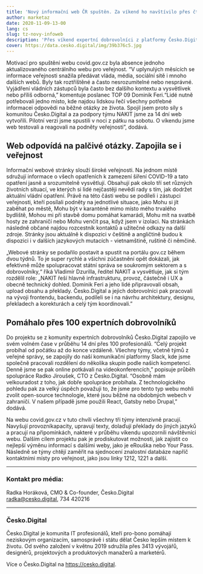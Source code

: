 ```yaml
---
title: 'Nový informační web ČR spuštěn. Za víkend ho navštívilo přes čtvrt milionu lidí'
author: marketaz
date: 2020-11-09-13-00
lang: cs
slug: tz-novy-infoweb
description: 'Přes víkend expertní dobrovolníci z platformy Česko.Digital ve spolupráci s vývojáři z agentury NAKIT a poslancem Dominikem Ferim a jeho týmem testovali nový informační portál covid.gov.cz. Ten široké veřejnosti přehledně a srozumitelně zpřístupňuje nařízení vlády vydávaná ohledně epidemie COVID-19 a odpovídá na celou řadu otázek z běžného života. Web vznikl v rekordním čase dvou týdnů a pilotní verze byla spuštěna v noci z pátku na sobotu. Během víkendu ho navštívilo 263 tisíc občanů.'
cover: https://data.cesko.digital/img/39b376c5.jpg
---
```


Motivací pro spuštění webu covid.gov.cz byla absence jednoho aktualizovaného centrálního webu pro veřejnost. “V uplynulých měsících se informace veřejnosti snažila předávat vláda, média, sociální sítě i mnoho dalších webů. Byly tak roztříštěné a často nesrozumitelné nebo nesprávné. Vyjádření vládních zástupců byla často bez dalšího kontextu a vysvětlivek nebo příliš odborná,” komentuje poslanec TOP 09 Dominik Feri.“Lidé nutně potřebovali jedno místo, kde najdou lidskou řečí všechny potřebné informacei odpovědi na běžné otázky ze života. Spojil jsem proto síly s komunitou Česko.Digital a za podpory týmu NAKIT jsme za 14 dní web vytvořili. Pilotní verzi jsme spustili v noci z pátku na sobotu. O víkendu jsme web testovali a reagovali na podněty veřejnosti”, dodává.

## Web odpovídá na palčivé otázky. Zapojila se i veřejnost

Informační webové stránky slouží široké veřejnosti. Na jednom místě sdružují informace o všech opatřeních k zamezení šíření COVID-19 a tato opatření jasně a srozumitelně vysvětlují. Obsahují pak okolo tří set různých životních situací, ve kterých si lidé nejčastěji nevědí rady s tím, jak dodržet aktuální vládní opatření. Právě na této části webu se podíleli i zástupci veřejnosti, kteří posílali podněty na jednotlivé situace, jako Mohu si jít zaběhat po městě, Mohu být v karanténě mimo místo mého trvalého bydliště, Mohou mi při stavbě domu pomáhat kamarádi, Mohu mít na svatbě hosty ze zahraničí nebo Mohu venčit psa, když jsem v izolaci. Na stránkách následně občané najdou rozcestník kontaktů a užitečné odkazy na další zdroje. Stránky jsou aktuálně k dispozici v češtině a angličtině budou k dispozici i v dalších jazykových mutacích - vietnamštině, ruštině či němčině.

„Webové stránky se podařilo postavit a spustit na portálu gov.cz během dvou týdnů. To je super rychlé a všichni zúčastnění opět dokázali, jak efektivně může spolupracovat státní správa se soukromým sektorem a s dobrovolníky,“ říká Vladimír Dzurilla, ředitel NAKIT a vysvětluje, jak si tým rozdělil role: „NAKIT řeší hlavně infrastrukturu, provoz, 
částečně i UX a obecně technický dohled. Dominik Feri a jeho lidé připravovali obsah, upload obsahu a překlady. Česko.Digital a jejich dobrovolníci pak pracovali na vývoji frontendu, backendu, podíleli se i na návrhu architektury, designu, překladech a korekturách a celý tým koordinovali.”

## Pomáhalo přes 100 expertních dobrovolníků

Do projektu se z komunity expertních dobrovolníků Česko.Digital zapojilo ve svém volném čase v průběhu 14 dní přes 100 profesionálů. “Celý projekt probíhal od počátku až do konce vzdáleně. Všechny týmy, včetně týmů z veřejné správy, se zapojily do naší komunikační platformy Slack, kde jsme společně pracovali rozdělení do několika skupin podle našich kompetencí. Denně jsme se pak online potkávali na videokonferencích,” popisuje průběh spolupráce Radko Jiroušek, CTO z Česko.Digital. “Osobně mám velkouradost z toho, jak dobře spolupráce probíhala. Z technologického pohledu pak za velký úspěch považuji to, že jsme pro tento typ webu mohli zvolit open-source technologie, které jsou běžné na obdobných webech v zahraničí. V našem případě jsme použili React, Gatsby nebo Drupal,” dodává.

Na webu covid.gov.cz v tuto chvíli všechny tři týmy intenzivně pracují. Navyšují provozníkapacity, upravují texty, dolaďují překlady do jiných jazyků a pracují na připomínkách, nakteré v průběhu víkendu upozornili návštěvníci webu. Dalším cílem projektu pak je prodiskutovat možnosti, jak zajistit co nejlepší výměnu informací s dalšími weby, jako je eRouška nebo Your Pass. Následně se týmy chtějí zaměřit na sjednocení znalostní databáze napříč kontaktními místy pro veřejnost, jako jsou linky 1212, 1221 a další.

----

### Kontakt pro média:

Radka Horáková, CMO & Co-founder, Česko.Digital\
radka@cesko.digital, 734 420216

----

### Česko.Digital

Česko.Digital je komunita IT profesionálů, kteří pro-bono pomáhají neziskovým organizacím, samosprávě i státu dělat Česko lepším místem k životu. Od svého založení v květnu 2019 sdružila přes 3413 vývojářů, designérů, projektových a produktových manažerů a marketérů.

Více o Česko.Digital na https://cesko.digital.